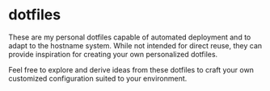 # dotfiles

These are my personal dotfiles capable of automated deployment and to adapt to the hostname system.
While not intended for direct reuse, they can provide inspiration for creating your own personalized dotfiles.

Feel free to explore and derive ideas from these dotfiles to craft your own customized configuration suited to your environment.
